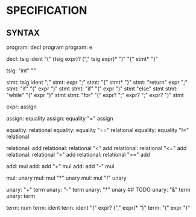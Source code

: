 SPECIFICATION
=================


SYNTAX
----------

program: decl program
program: e

decl: tsig ident "(" (tsig expr)? ("," tsig expr)* ")" "{" stmt* "}"

tsig: "int" "*"*

stmt: tsig ident ";"
stmt: expr ";"
stmt: "{" stmt* "}"
stmt: "return" expr ";"
stmt: "if" "(" expr ")" stmt
stmt: "if" "(" expr ")" stmt "else" stmt
stmt: "while" "(" expr ")" stmt
stmt: "for" "(" expr? ";" expr? ";" expr? ")" stmt

expr: assign

assign: equality
assign: equality "=" assign

equality: relational
equality: equality "==" relational
equality: equality "!=" relational

relational: add
relational: relational "<"  add
relational: relational "<=" add
relational: relational ">"  add
relational: relational ">=" add

add: mul
add: add "+" mul
add: add "-" mul

mul: unary
mul: mul "*" unary
mul: mul "/" unary

unary: "+" term
unary: "-" term
unary: "*" unary ## TODO
unary: "&" term
unary: term

term: num
term: ident
term: ident "(" expr? ("," expr)* ")"
term: "(" expr ")"
